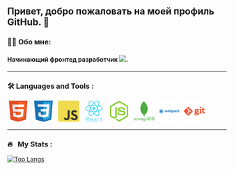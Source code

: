 ## Привет, добро пожаловать на моей профиль GitHub. 👋

### :man_technologist: Обо мне:
#### Начинающий фронтед разработчик <img src="https://media.giphy.com/media/WUlplcMpOCEmTGBtBW/giphy.gif" width="30">.
---

### :hammer_and_wrench: Languages and Tools :

<div>
  <img src="https://github.com/devicons/devicon/blob/master/icons/html5/html5-original.svg" title="html"  alt="html" width="50" height="50"/>&nbsp;
  <img src="https://github.com/devicons/devicon/blob/master/icons/css3/css3-original.svg" title="css"  alt="css" width="50" height="50"/>&nbsp;
  <img src="https://github.com/devicons/devicon/blob/master/icons/javascript/javascript-original.svg" title="javascript"  alt="webpack" width="50" height="50"/>&nbsp;
  <img src="https://github.com/devicons/devicon/blob/master/icons/react/react-original-wordmark.svg" title="react"  alt="react" width="50" height="50"/>&nbsp;
  <img src="https://github.com/devicons/devicon/blob/master/icons/nodejs/nodejs-original.svg" title="node" alt="node" width="50" height="50"/>&nbsp;
  <img src="https://github.com/devicons/devicon/blob/master/icons/mongodb/mongodb-plain-wordmark.svg" title="mongodb" alt="mongodb" width="50" height="50" bgcolor = orange/>&nbsp;
  <img src="https://github.com/devicons/devicon/blob/master/icons/webpack/webpack-original-wordmark.svg" title="webpack"  alt="webpack" width="50" height="50"/>&nbsp;
  <img src="https://github.com/devicons/devicon/blob/master/icons/git/git-plain-wordmark.svg" title="git"  alt="git" width="50" height="50"/>&nbsp;
</div>

---

### 🔥 &nbsp; My Stats :
[![Top Langs](https://github-readme-stats.vercel.app/api/top-langs/?username=GlebZhdanov&layout=compact&theme=vision-friendly-dark)](https://github.com/anuraghazra/github-readme-stats)

